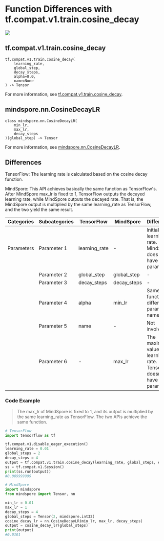 # Function Differences with tf.compat.v1.train.cosine_decay

<a href="https://gitee.com/mindspore/docs/blob/master/docs/mindspore/source_en/note/api_mapping/tensorflow_diff/CosineDecayLR.md" target="_blank"><img src="https://mindspore-website.obs.cn-north-4.myhuaweicloud.com/website-images/master/resource/_static/logo_source_en.png"></a>

## tf.compat.v1.train.cosine_decay

```text
tf.compat.v1.train.cosine_decay(
    learning_rate,
    global_step,
    decay_steps,
    alpha=0.0,
    name=None
) -> Tensor
```

For more information, see [tf.compat.v1.train.cosine_decay](https://tensorflow.google.cn/versions/r2.6/api_docs/python/tf/compat/v1/train/cosine_decay).

## mindspore.nn.CosineDecayLR

```text
class mindspore.nn.CosineDecayLR(
    min_lr,
    max_lr,
    decay_steps
)(global_step) -> Tensor
```

For more information, see [mindspore.nn.CosineDecayLR](https://mindspore.cn/docs/en/master/api_python/nn/mindspore.nn.CosineDecayLR.html).

## Differences

TensorFlow: The learning rate is calculated based on the cosine decay function.

MindSpore: This API achieves basically the same function as TensorFlow's. After MindSpore max_lr is fixed to 1, TensorFlow outputs the decayed learning rate, while MindSpore outputs the decayed rate. That is, the MindSpore output is multiplied by the same learning_rate as TensorFlow, and the two yield the same result.

| Categories | Subcategories |TensorFlow | MindSpore | Differences |
| --- | --- | --- | --- |---|
|Parameters | Parameter 1 | learning_rate | - |Initial learning rate. MindSpore does not have this parameter |
| | Parameter 2 | global_step | global_step |- |
| | Parameter 3 | decay_steps | decay_steps |- |
| | Parameter 4 | alpha | min_lr |Same function, different parameter names|
| | Parameter 5 | name | - | Not involved |
| | Parameter 6 | - | max_lr |The maximum value of learning rate. TensorFlow doesn't have this parameter |

### Code Example

> The max_lr of MindSpore is fixed to 1, and its output is multiplied by the same learning_rate as TensorFlow. The two APIs achieve the same function.

```python
# TensorFlow
import tensorflow as tf

tf.compat.v1.disable_eager_execution()
learning_rate = 0.01
global_steps = 2
decay_steps = 4
output = tf.compat.v1.train.cosine_decay(learning_rate, global_steps, decay_steps)
ss = tf.compat.v1.Session()
print(ss.run(output))
#0.009999999

# MindSpore
import mindspore
from mindspore import Tensor, nn

min_lr = 0.01
max_lr = 1
decay_steps = 4
global_steps = Tensor(2, mindspore.int32)
cosine_decay_lr = nn.CosineDecayLR(min_lr, max_lr, decay_steps)
output = cosine_decay_lr(global_steps)
print(output)
#0.0101
```
